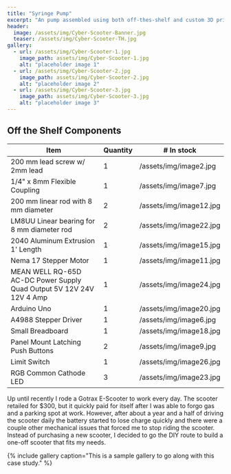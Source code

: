 ```yaml
---
title: "Syringe Pump"
excerpt: "An pump assembled using both off-thes-shelf and custom 3D printed components, developed to draw in and expell liquid from mounted syringes."
header:
  image: /assets/img/Cyber-Scooter-Banner.jpg
  teaser: /assets/img/Cyber-Scooter-TH.jpg
gallery:
  - url: /assets/img/Cyber-Scooter-1.jpg
    image_path: assets/img/Cyber-Scooter-1.jpg
    alt: "placeholder image 1"
  - url: /assets/img/Cyber-Scooter-2.jpg
    image_path: assets/img/Cyber-Scooter-2.jpg
    alt: "placeholder image 2"
  - url: /assets/img/Cyber-Scooter-3.jpg
    image_path: assets/img/Cyber-Scooter-3.jpg
    alt: "placeholder image 3"
---
```


## Off the Shelf Components

Item | Quantity | # In stock
---|---|---
200 mm lead screw w/ 2mm lead | 1 | /assets/img/image2.jpg
1/4" x 8mm Flexible Coupling | 1 | /assets/img/image7.jpg
200 mm linear rod with 8 mm diameter | 2 | /assets/img/image12.jpg
LM8UU Linear bearing for 8 mm diameter rod | 2 | /assets/img/image22.jpg
2040 Aluminum Extrusion 1' Length | 1 | /assets/img/image15.jpg
Nema 17 Stepper Motor | 1 | /assets/img/image11.jpg
MEAN WELL RQ-65D AC-DC Power Supply Quad Output 5V 12V 24V 12V 4 Amp | 1 | /assets/img/image24.jpg
Arduino Uno | 1 | /assets/img/image20.jpg
A4988 Stepper Driver | 1 | /assets/img/image6.jpg
Small Breadboard | 1 | /assets/img/image18.jpg
Panel Mount Latching Push Buttons | 2 | /assets/img/image9.jpg
Limit Switch| 1 | /assets/img/image26.jpg
RGB Common Cathode LED | 3 | /assets/img/image23.jpg




Up until recently I rode a Gotrax E-Scooter to work every day. The scooter retailed for $300, but it quickly paid for itself after I was able to forgo gas and a parking spot at work. However, after about a year and a half of driving the scooter daily the battery started to lose charge quickly and there were a couple other mechanical issues that forced me to stop riding the scooter. Instead of purchasing a new scooter, I decided to go the DIY route to build a one-off scooter that fits my needs.

{% include gallery caption="This is a sample gallery to go along with this case study." %}
